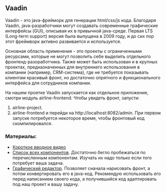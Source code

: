 ## Vaadin

Vaadin - это java-фрейморк для генерации html/css/js кода. Благодаря Vaadin, java-разработчики могут создавать
современные графические интерфейсы (GUI), описывая их в привычной java-среде. Первая LTS (Long-term support) версия была
выпущена в 2009 году, и до сих пор этот фреймворк активно развивается и используется.

Основная область применения - это проекты с ограниченными ресурсами, которые не могут позволить себе выделить отдельного
фронтенд-разоработчика. Также может быть использован и в крупных проектах, предназначенных для внутреннего использования
в компании (например, CRM-система), где не требуется показывать клиентам красивый фронт, но достаточно опрятного и
функционального интерфейса для сотрудников компании.

На нашем проетке Vaadin запускается как отдельное приложение, смотри модуль airline-frontend. Чтобы увидеть фронт,
запусти:
1. airline-project.
2. airline-frontend и перейди на http://localhost:8082/admin. При первом запуске потребуется некоторое время, чтобы
фронтовый код скомпилировался.

### Материалы:

- [Короткое вводное видео](https://www.youtube.com/watch?v=48Db4i5yJQw)
- [Список всех компонентов](https://vaadin.com/docs/latest/components). Достаточно бегло пробежаться по перечисленным
  компонентам. Изучать их надо только если того потребует ваша задача.
- [Графический редактор](https://start.vaadin.com/). Позволяет сначала нарисовать фронт, а потом конвертировать его в
  java-код. Рекомендую использовать его перед написанием своего кода, а получившийся код адаптировать под наш проект и
  вашу задачу.